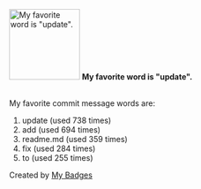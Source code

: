 <img src="https://my-badges.github.io/my-badges/favorite-word.png" alt="My favorite word is &quot;update&quot;." title="My favorite word is &quot;update&quot;." width="128">
<strong>My favorite word is &quot;update&quot;.</strong>
<br><br>

My favorite commit message words are:

1. update (used 738 times)
2. add (used 694 times)
3. readme.md (used 359 times)
4. fix (used 284 times)
5. to (used 255 times)


Created by <a href="https://github.com/my-badges/my-badges">My Badges</a>